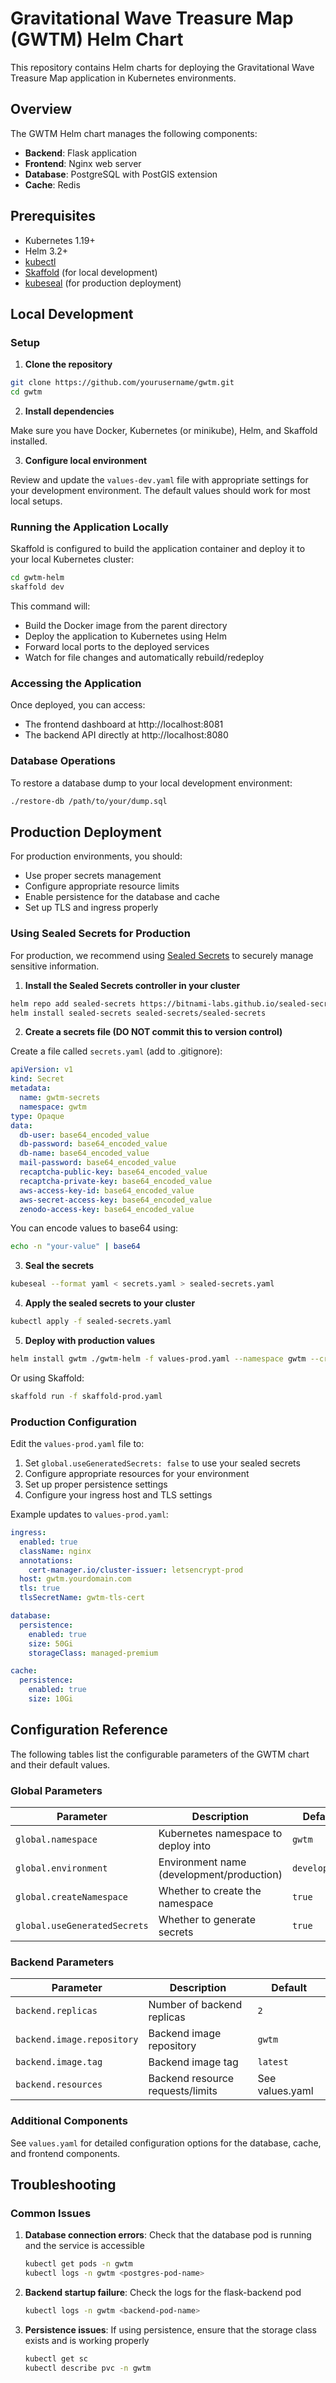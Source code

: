 # Gravitational Wave Treasure Map (GWTM) Helm Chart

This repository contains Helm charts for deploying the Gravitational Wave Treasure Map application in Kubernetes environments.

## Overview

The GWTM Helm chart manages the following components:

- **Backend**: Flask application
- **Frontend**: Nginx web server
- **Database**: PostgreSQL with PostGIS extension
- **Cache**: Redis

## Prerequisites

- Kubernetes 1.19+
- Helm 3.2+
- [kubectl](https://kubernetes.io/docs/tasks/tools/install-kubectl/)
- [Skaffold](https://skaffold.dev/docs/install/) (for local development)
- [kubeseal](https://github.com/bitnami-labs/sealed-secrets#installation) (for production deployment)

## Local Development

### Setup

1. **Clone the repository**

```bash
git clone https://github.com/yourusername/gwtm.git
cd gwtm
```

2. **Install dependencies**

Make sure you have Docker, Kubernetes (or minikube), Helm, and Skaffold installed.

3. **Configure local environment**

Review and update the `values-dev.yaml` file with appropriate settings for your development environment. The default values should work for most local setups.

### Running the Application Locally

Skaffold is configured to build the application container and deploy it to your local Kubernetes cluster:

```bash
cd gwtm-helm
skaffold dev
```

This command will:
- Build the Docker image from the parent directory
- Deploy the application to Kubernetes using Helm
- Forward local ports to the deployed services
- Watch for file changes and automatically rebuild/redeploy

### Accessing the Application

Once deployed, you can access:

- The frontend dashboard at http://localhost:8081
- The backend API directly at http://localhost:8080

### Database Operations

To restore a database dump to your local development environment:

```bash
./restore-db /path/to/your/dump.sql
```

## Production Deployment

For production environments, you should:
- Use proper secrets management
- Configure appropriate resource limits
- Enable persistence for the database and cache
- Set up TLS and ingress properly

### Using Sealed Secrets for Production

For production, we recommend using [Sealed Secrets](https://github.com/bitnami-labs/sealed-secrets) to securely manage sensitive information.

1. **Install the Sealed Secrets controller in your cluster**

```bash
helm repo add sealed-secrets https://bitnami-labs.github.io/sealed-secrets
helm install sealed-secrets sealed-secrets/sealed-secrets
```

2. **Create a secrets file (DO NOT commit this to version control)**

Create a file called `secrets.yaml` (add to .gitignore):

```yaml
apiVersion: v1
kind: Secret
metadata:
  name: gwtm-secrets
  namespace: gwtm
type: Opaque
data:
  db-user: base64_encoded_value
  db-password: base64_encoded_value
  db-name: base64_encoded_value
  mail-password: base64_encoded_value
  recaptcha-public-key: base64_encoded_value
  recaptcha-private-key: base64_encoded_value
  aws-access-key-id: base64_encoded_value
  aws-secret-access-key: base64_encoded_value
  zenodo-access-key: base64_encoded_value
```

You can encode values to base64 using:
```bash
echo -n "your-value" | base64
```

3. **Seal the secrets**

```bash
kubeseal --format yaml < secrets.yaml > sealed-secrets.yaml
```

4. **Apply the sealed secrets to your cluster**

```bash
kubectl apply -f sealed-secrets.yaml
```

5. **Deploy with production values**

```bash
helm install gwtm ./gwtm-helm -f values-prod.yaml --namespace gwtm --create-namespace
```

Or using Skaffold:

```bash
skaffold run -f skaffold-prod.yaml
```

### Production Configuration

Edit the `values-prod.yaml` file to:

1. Set `global.useGeneratedSecrets: false` to use your sealed secrets
2. Configure appropriate resources for your environment
3. Set up proper persistence settings
4. Configure your ingress host and TLS settings

Example updates to `values-prod.yaml`:

```yaml
ingress:
  enabled: true
  className: nginx
  annotations:
    cert-manager.io/cluster-issuer: letsencrypt-prod
  host: gwtm.yourdomain.com
  tls: true
  tlsSecretName: gwtm-tls-cert

database:
  persistence:
    enabled: true
    size: 50Gi
    storageClass: managed-premium

cache:
  persistence:
    enabled: true
    size: 10Gi
```

## Configuration Reference

The following tables list the configurable parameters of the GWTM chart and their default values.

### Global Parameters

| Parameter | Description | Default |
|-----------|-------------|---------|
| `global.namespace` | Kubernetes namespace to deploy into | `gwtm` |
| `global.environment` | Environment name (development/production) | `development` |
| `global.createNamespace` | Whether to create the namespace | `true` |
| `global.useGeneratedSecrets` | Whether to generate secrets | `true` |

### Backend Parameters

| Parameter | Description | Default |
|-----------|-------------|---------|
| `backend.replicas` | Number of backend replicas | `2` |
| `backend.image.repository` | Backend image repository | `gwtm` |
| `backend.image.tag` | Backend image tag | `latest` |
| `backend.resources` | Backend resource requests/limits | See values.yaml |

### Additional Components

See `values.yaml` for detailed configuration options for the database, cache, and frontend components.

## Troubleshooting

### Common Issues

1. **Database connection errors**: Check that the database pod is running and the service is accessible
   ```bash
   kubectl get pods -n gwtm
   kubectl logs -n gwtm <postgres-pod-name>
   ```

2. **Backend startup failure**: Check the logs for the flask-backend pod
   ```bash
   kubectl logs -n gwtm <backend-pod-name>
   ```

3. **Persistence issues**: If using persistence, ensure that the storage class exists and is working properly
   ```bash
   kubectl get sc
   kubectl describe pvc -n gwtm
   ```
